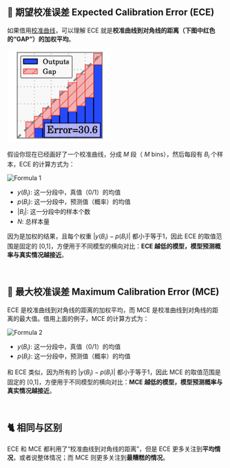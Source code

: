## 🦄 期望校准误差 Expected Calibration Error (ECE)
如果借用[校准曲线](./calibration_curve.md)，可以理解 ECE 就是**校准曲线到对角线的距离（下图中红色的“GAP”）的加权平均**。

![Formula 1](./ece.PNG)

假设你现在已经画好了一个校准曲线，分成 $M$ 段（ $M$ bins），然后每段有 $B_i$ 个样本，ECE 的计算方式为：

![Formula 1](https://latex.codecogs.com/png.latex?ECE=\sum_{i=0}^{M}{\frac{|B_i|}{N}{|y(B_i)-p(B_i)|}})

- $y(B_i)$: 这一分段中，真值（0/1）的均值
- $p(B_i)$: 这一分段中，预测值（概率）的均值
- $|B_i|$: 这一分段中的样本个数
- $N$: 总样本量

因为是加权的结果，且每个权重 ${|y(B_i)-p(B_i)|}$ 都小于等于1，因此 ECE 的取值范围是固定的 [0,1]，方便用于不同模型的横向对比：**ECE 越低的模型，模型预测概率与真实情况越接近**。

&nbsp;

## 🐬 最大校准误差 Maximum Calibration Error (MCE)
ECE 是校准曲线到对角线的距离的加权平均，而 MCE 是校准曲线到对角线的距离的最大值。借用上面的例子，MCE 的计算方式为：

![Formula 2](https://latex.codecogs.com/png.latex?MCE={max}_{i\in(1,...,M)}\({|y(B_i)-p(B_i)|}\))

- $y(B_i)$: 这一分段中，真值（0/1）的均值
- $p(B_i)$: 这一分段中，预测值（概率）的均值

和 ECE 类似，因为所有的 ${|y(B_i)-p(B_i)|}$ 都小于等于1，因此 MCE 的取值范围是固定的 [0,1]，方便用于不同模型的横向对比：**MCE 越低的模型，模型预测概率与真实情况越接近**。

&nbsp;

## 🐈‍ 相同与区别
ECE 和 MCE 都利用了“校准曲线到对角线的距离”，但是 ECE 更多关注到**平均情况**，或者说整体情况；而 MCE 则更多关注到**最糟糕的情况**。